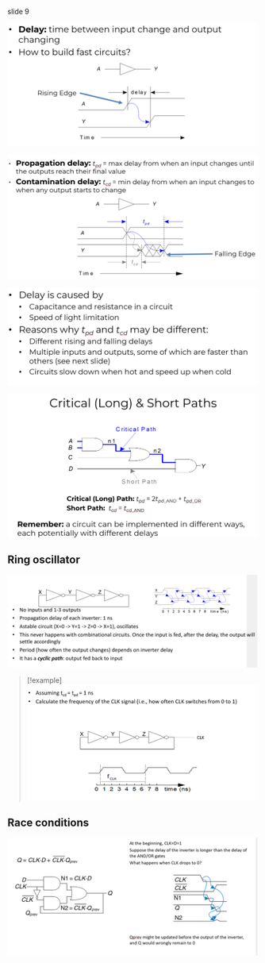 slide 9

![](../z_images/Pasted%20image%2020250120130956.png)

![](../z_images/Pasted%20image%2020250120131013.png)

![](../z_images/Pasted%20image%2020250120131024.png)

![](../z_images/Pasted%20image%2020250120131035.png)

## Ring oscillator

![](../z_images/Pasted%20image%2020250124140342.png)


> [!example]
> ![](../z_images/Pasted%20image%2020250124140358.png)

## Race conditions

![](../z_images/Pasted%20image%2020250124140326.png)